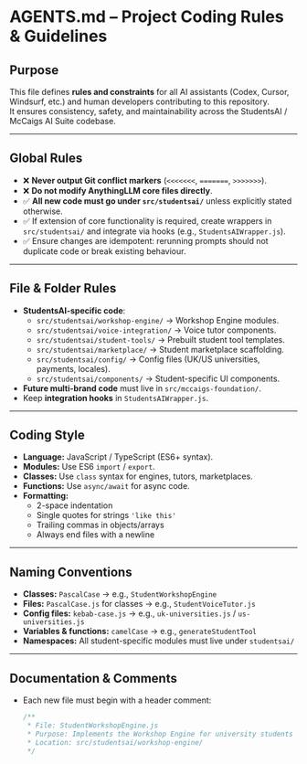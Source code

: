 # AGENTS.md – Project Coding Rules & Guidelines

## Purpose
This file defines **rules and constraints** for all AI assistants (Codex, Cursor, Windsurf, etc.) and human developers contributing to this repository.  
It ensures consistency, safety, and maintainability across the StudentsAI / McCaigs AI Suite codebase.

---

## Global Rules
- ❌ **Never output Git conflict markers** (`<<<<<<<`, `=======`, `>>>>>>>`).  
- ❌ **Do not modify AnythingLLM core files directly**.  
- ✅ **All new code must go under `src/studentsai/`** unless explicitly stated otherwise.  
- ✅ If extension of core functionality is required, create wrappers in `src/studentsai/` and integrate via hooks (e.g., `StudentsAIWrapper.js`).  
- ✅ Ensure changes are idempotent: rerunning prompts should not duplicate code or break existing behaviour.  

---

## File & Folder Rules
- **StudentsAI-specific code**:  
  - `src/studentsai/workshop-engine/` → Workshop Engine modules.  
  - `src/studentsai/voice-integration/` → Voice tutor components.  
  - `src/studentsai/student-tools/` → Prebuilt student tool templates.  
  - `src/studentsai/marketplace/` → Student marketplace scaffolding.  
  - `src/studentsai/config/` → Config files (UK/US universities, payments, locales).  
  - `src/studentsai/components/` → Student-specific UI components.  
- **Future multi-brand code** must live in `src/mccaigs-foundation/`.  
- Keep **integration hooks** in `StudentsAIWrapper.js`.  

---

## Coding Style
- **Language:** JavaScript / TypeScript (ES6+ syntax).  
- **Modules:** Use ES6 `import` / `export`.  
- **Classes:** Use `class` syntax for engines, tutors, marketplaces.  
- **Functions:** Use `async/await` for async code.  
- **Formatting:**  
  - 2-space indentation  
  - Single quotes for strings `'like this'`  
  - Trailing commas in objects/arrays  
  - Always end files with a newline  

---

## Naming Conventions
- **Classes:** `PascalCase` → e.g., `StudentWorkshopEngine`  
- **Files:** `PascalCase.js` for classes → e.g., `StudentVoiceTutor.js`  
- **Config files:** `kebab-case.js` → e.g., `uk-universities.js` / `us-universities.js`  
- **Variables & functions:** `camelCase` → e.g., `generateStudentTool`  
- **Namespaces:** All student-specific modules must live under `studentsai/`  

---

## Documentation & Comments
- Each new file must begin with a header comment:  
  ```js
  /**
   * File: StudentWorkshopEngine.js
   * Purpose: Implements the Workshop Engine for university students
   * Location: src/studentsai/workshop-engine/
   */
